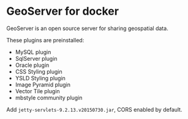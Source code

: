 # GeoServer for docker

GeoServer is an open source server for sharing geospatial data.

These plugins are preinstalled:

- MySQL plugin
- SqlServer plugin
- Oracle plugin
- CSS Styling plugin
- YSLD Styling plugin
- Image Pyramid plugin
- Vector Tile plugin
- mbstyle community plugin

Add `jetty-servlets-9.2.13.v20150730.jar`, CORS enabled by default.
